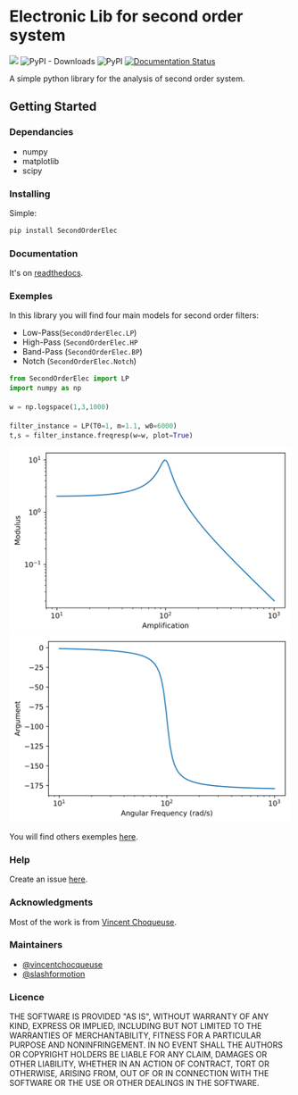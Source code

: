 # Electronic Lib for second order system

![](https://img.shields.io/travis/com/slashformotion/SecondOrderElec/master?label=test%20%28master%29) ![PyPI - Downloads](https://img.shields.io/pypi/dm/SecondOrderElec) ![PyPI](https://img.shields.io/pypi/v/SecondOrderElec) [![Documentation Status](https://readthedocs.org/projects/secondorderelec/badge/?version=latest)](https://secondorderelec.readthedocs.io/en/latest/?badge=latest) 


A simple python library for the analysis of second order system.

## Getting Started

### Dependancies

* numpy
* matplotlib
* scipy

### Installing

Simple:
```bash
pip install SecondOrderElec
```

### Documentation

It's on [readthedocs](https://secondorderelec.readthedocs.io/en/latest/).

### Exemples

In this library you will find four main models for second order filters: 

- Low-Pass(```SecondOrderElec.LP```)
- High-Pass (```SecondOrderElec.HP```
- Band-Pass (```SecondOrderElec.BP```)
- Notch (```SecondOrderElec.Notch```)

```Python
from SecondOrderElec import LP
import numpy as np

w = np.logspace(1,3,1000)

filter_instance = LP(T0=1, m=1.1, w0=6000)
t,s = filter_instance.freqresp(w=w, plot=True)
```
![Module](static/img/fresqresp_LP_module.svg) ![Argument](static/img/fresqresp_LP_arg.svg)



You will find others exemples [here](https://github.com/slashformotion/SecondOrderElec/tree/master/exemples).

### Help

Create an issue [here](https://github.com/slashformotion/SecondOrderElec/issues).

### Acknowledgments

Most of the work is from [Vincent Choqueuse](https://github.com/vincentchoqueuse).

### Maintainers

- [@vincentchocqueuse](https://github.com/vincentchoqueuse)
- [@slashformotion](https://github.com/slashformotion)

### Licence

THE SOFTWARE IS PROVIDED "AS IS", WITHOUT WARRANTY OF ANY KIND, EXPRESS OR
IMPLIED, INCLUDING BUT NOT LIMITED TO THE WARRANTIES OF MERCHANTABILITY,
FITNESS FOR A PARTICULAR PURPOSE AND NONINFRINGEMENT. IN NO EVENT SHALL THE
AUTHORS OR COPYRIGHT HOLDERS BE LIABLE FOR ANY CLAIM, DAMAGES OR OTHER
LIABILITY, WHETHER IN AN ACTION OF CONTRACT, TORT OR OTHERWISE, ARISING FROM,
OUT OF OR IN CONNECTION WITH THE SOFTWARE OR THE USE OR OTHER DEALINGS IN THE
SOFTWARE.
